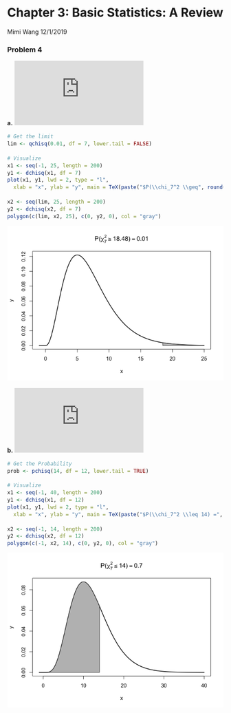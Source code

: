 Chapter 3: Basic Statistics: A Review
================
Mimi Wang
12/1/2019

### Problem 4

**a.** ![P(\\chi\_7^2 \\geq ?)
= 0.01](https://latex.codecogs.com/png.latex?P%28%5Cchi_7%5E2%20%5Cgeq%20%3F%29%20%3D%200.01
"P(\\chi_7^2 \\geq ?) = 0.01")

``` r
# Get the limit
lim <- qchisq(0.01, df = 7, lower.tail = FALSE)

# Visualize
x1 <- seq(-1, 25, length = 200)
y1 <- dchisq(x1, df = 7)
plot(x1, y1, lwd = 2, type = "l",
  xlab = "x", ylab = "y", main = TeX(paste("$P(\\chi_7^2 \\geq", round(lim, 2),") = 0.01")))

x2 <- seq(lim, 25, length = 200)
y2 <- dchisq(x2, df = 7)
polygon(c(lim, x2, 25), c(0, y2, 0), col = "gray")
```

![](Chap03_Prob04_files/figure-gfm/unnamed-chunk-1-1.png)<!-- -->

**b.** ![P(\\chi\_12^2 \\leq 14) =
?](https://latex.codecogs.com/png.latex?P%28%5Cchi_12%5E2%20%5Cleq%2014%29%20%3D%20%3F
"P(\\chi_12^2 \\leq 14) = ?")

``` r
# Get the Probability
prob <- pchisq(14, df = 12, lower.tail = TRUE)

# Visualize
x1 <- seq(-1, 40, length = 200)
y1 <- dchisq(x1, df = 12)
plot(x1, y1, lwd = 2, type = "l",
  xlab = "x", ylab = "y", main = TeX(paste("$P(\\chi_7^2 \\leq 14) =", round(prob, 2))))

x2 <- seq(-1, 14, length = 200)
y2 <- dchisq(x2, df = 12)
polygon(c(-1, x2, 14), c(0, y2, 0), col = "gray")
```

![](Chap03_Prob04_files/figure-gfm/unnamed-chunk-2-1.png)<!-- -->
